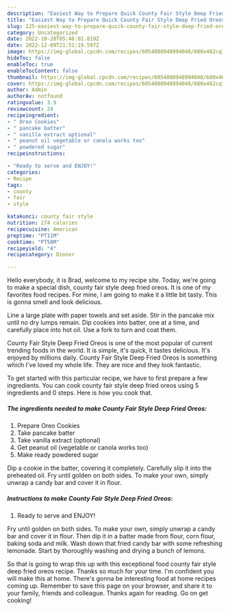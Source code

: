 ```yaml
---
description: "Easiest Way to Prepare Quick County Fair Style Deep Fried Oreos"
title: "Easiest Way to Prepare Quick County Fair Style Deep Fried Oreos"
slug: 125-easiest-way-to-prepare-quick-county-fair-style-deep-fried-oreos
category: Uncategorized
date: 2022-10-28T05:46:01.819Z
date: 2022-12-09T21:51:19.597Z
image: https://img-global.cpcdn.com/recipes/6054080948994048/680x482cq70/county-fair-style-deep-fried-oreos-recipe-main-photo.jpg
hideToc: false
enableToc: true
enableTocContent: false
thumbnail: https://img-global.cpcdn.com/recipes/6054080948994048/680x482cq70/county-fair-style-deep-fried-oreos-recipe-main-photo.jpg
cover: https://img-global.cpcdn.com/recipes/6054080948994048/680x482cq70/county-fair-style-deep-fried-oreos-recipe-main-photo.jpg
author: Admin
authorAv: notfound
ratingvalue: 3.9
reviewcount: 24
recipeingredient:
- " Oreo Cookies"
- " pancake batter"
- " vanilla extract optional"
- " peanut oil vegetable or canola works too"
- " powdered sugar"
recipeinstructions:

- "Ready to serve and ENJOY!"
categories:
- Recipe
tags:
- county
- fair
- style

katakunci: county fair style 
nutrition: 274 calories
recipecuisine: American
preptime: "PT11M"
cooktime: "PT50M"
recipeyield: "4"
recipecategory: Dinner

---
```



Hello everybody, it is Brad, welcome to my recipe site. Today, we're going to make a special dish, county fair style deep fried oreos. It is one of my favorites food recipes. For mine, I am going to make it a little bit tasty. This is gonna smell and look delicious.

Line a large plate with paper towels and set aside. Stir in the pancake mix until no dry lumps remain. Dip cookies into batter, one at a time, and carefully place into hot oil. Use a fork to turn and coat them.

County Fair Style Deep Fried Oreos is one of the most popular of current trending foods in the world. It is simple, it's quick, it tastes delicious. It's enjoyed by millions daily. County Fair Style Deep Fried Oreos is something which I've loved my whole life. They are nice and they look fantastic.


To get started with this particular recipe, we have to first prepare a few ingredients. You can cook county fair style deep fried oreos using 5 ingredients and 0 steps. Here is how you cook that.

<!--inarticleads1-->

##### The ingredients needed to make County Fair Style Deep Fried Oreos:

1. Prepare  Oreo Cookies
1. Take  pancake batter
1. Take  vanilla extract (optional)
1. Get  peanut oil (vegetable or canola works too)
1. Make ready  powdered sugar


Dip a cookie in the batter, covering it completely. Carefully slip it into the preheated oil. Fry until golden on both sides. To make your own, simply unwrap a candy bar and cover it in flour. 

<!--inarticleads2-->

##### Instructions to make County Fair Style Deep Fried Oreos:


1. Ready to serve and ENJOY!

Fry until golden on both sides. To make your own, simply unwrap a candy bar and cover it in flour. Then dip it in a batter made from flour, corn flour, baking soda and milk. Wash down that fried candy bar with some refreshing lemonade. Start by thoroughly washing and drying a bunch of lemons. 

So that is going to wrap this up with this exceptional food county fair style deep fried oreos recipe. Thanks so much for your time. I'm confident you will make this at home. There's gonna be interesting food at home recipes coming up. Remember to save this page on your browser, and share it to your family, friends and colleague. Thanks again for reading. Go on get cooking!
